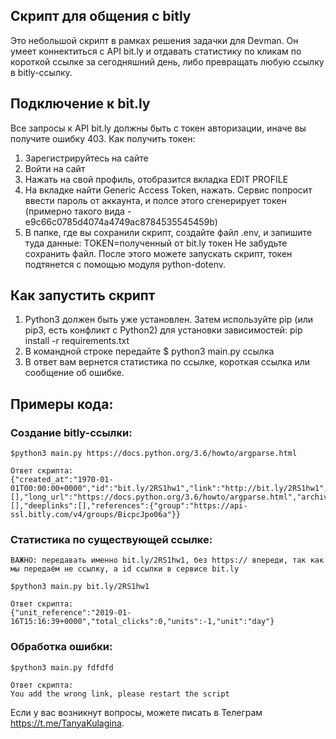 ## Скрипт для общения с bitly

Это небольшой скрипт в рамках решения задачки для Devman. Он умеет коннектиться с API bit.ly и отдавать статистику по кликам по короткой ссылке за сегодняшний день, либо превращать любую ссылку в bitly-ccылку. 


## Подключение к bit.ly

Все запросы к  API bit.ly должны быть с токен авторизации, иначе вы получите ошибку 403. Как получить токен:
1) Зарегистрируйтесь на сайте 
2) Войти на сайт
3) Нажать на свой профиль, отобразится вкладка EDIT PROFILE
4) На вкладке найти Generic Access Token, нажать. Сервис попросит ввести пароль от аккаунта, и полсе этого сгенерирует токен (примерно такого вида - e9c66c0785d4074a4749ac8784535545459b)
5) В папке, где вы сохранили скрипт, создайте файл .env, и запишите туда данные:
TOKEN=полученный от bit.ly токен
Не забудьте сохранить файл.
После этого можете запускать скрипт, токен подтянется с помощью модуля python-dotenv.

## Как запустить скрипт

1) Python3 должен быть уже установлен. Затем используйте pip (или pip3, есть конфликт с Python2) для установки зависимостей:
pip install -r requirements.txt
2) В командной строке передайте $ python3 main.py ссылка
3) В ответ вам вернется статистика по ссылке, короткая ссылка или сообщение об ошибке.

## Примеры кода:
### Создание bitly-ссылки:

```
$python3 main.py https://docs.python.org/3.6/howto/argparse.html

Ответ скрипта:
{"created_at":"1970-01-01T00:00:00+0000","id":"bit.ly/2RS1hw1","link":"http://bit.ly/2RS1hw1","custom_bitlinks":[],"long_url":"https://docs.python.org/3.6/howto/argparse.html","archived":false,"tags":[],"deeplinks":[],"references":{"group":"https://api-ssl.bitly.com/v4/groups/BicpcJpo06a"}}

```

### Статистика по cуществующей ссылке:

```
ВАЖНО: передавать именно bit.ly/2RS1hw1, без https:// впереди, так как мы передаём не ссылку, а id ссылки в сервисе bit.ly

$python3 main.py bit.ly/2RS1hw1

Ответ скрипта:
{"unit_reference":"2019-01-16T15:16:39+0000","total_clicks":0,"units":-1,"unit":"day"}

```
### Обработка ошибки:

```
$python3 main.py fdfdfd

Ответ скрипта:
You add the wrong link, please restart the script

```

Если у вас возникнут вопросы, можете писать в Телеграм https://t.me/TanyaKulagina.

